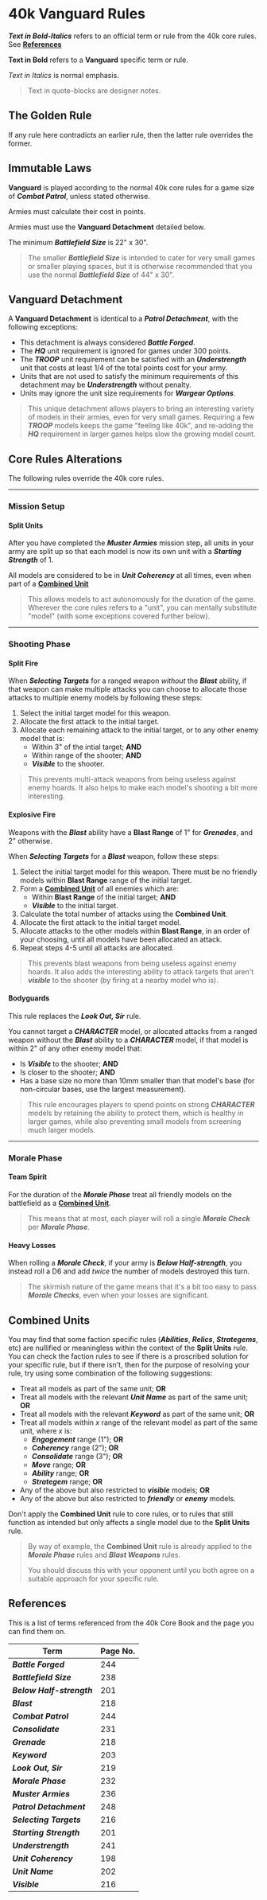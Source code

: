 # 40k Vanguard Rules

***Text in Bold-Italics*** refers to an official term or rule from the 40k core rules. See [**References**](https://github.com/JoshuaCarter/40k-Vanguard/blob/main/core-rules.md#references)

**Text in Bold** refers to a **Vanguard** specific term or rule.

*Text in Italics* is normal emphasis.

> Text in quote-blocks are designer notes.

## The Golden Rule

If any rule here contradicts an earlier rule, then the latter rule overrides the former.

## Immutable Laws

**Vanguard** is played according to the normal 40k core rules for a game size of ***Combat Patrol***, unless stated otherwise.

Armies must calculate their cost in points.

Armies must use the **Vanguard Detachment** detailed below.

The minimum ***Battlefield Size*** is 22" x 30".

> The smaller ***Battlefield Size*** is intended to cater for very small games or smaller playing spaces, but it is otherwise recommended that you use the normal ***Battlefield Size*** of 44" x 30".

## Vanguard Detachment

A **Vanguard Detachment** is identical to a ***Patrol Detachment***, with the following exceptions:

- This detachment is always considered ***Battle Forged***.
- The ***HQ*** unit requirement is ignored for games under 300 points.
- The ***TROOP*** unit requirement can be satisfied with an ***Understrength*** unit that costs at least 1/4 of the total points cost for your army.
- Units that are not used to satisfy the minimum requirements of this detachment may be ***Understrength*** without penalty.
- Units may ignore the unit size requirements for ***Wargear Options***.

> This unique detachment allows players to bring an interesting variety of models in their armies, even for very small games. Requiring a few ***TROOP*** models keeps the game "feeling like 40k", and re-adding the ***HQ*** requirement in larger games helps slow the growing model count.

## Core Rules Alterations

The following rules override the 40k core rules.

---

### Mission Setup

#### Split Units

After you have completed the ***Muster Armies*** mission step, all units in your army are split up so that each model is now its own unit with a ***Starting Strength*** of 1.

All models are considered to be in ***Unit Coherency*** at all times, even when part of a [**Combined Unit**](https://github.com/JoshuaCarter/40k-Vanguard/blob/main/core-rules.md#combined-units)

> This allows models to act autonomously for the duration of the game. Wherever the core rules refers to a "unit", you can mentally substitute "model" (with some exceptions covered further below).

---

### Shooting Phase

#### Split Fire

When ***Selecting Targets*** for a ranged weapon *without* the ***Blast*** ability, if that weapon can make multiple attacks you can choose to allocate those attacks to multiple enemy models by following these steps:

1. Select the initial target model for this weapon.
1. Allocate the first attack to the initial target.
1. Allocate each remaining attack to the initial target, or to any other enemy model that is:
    - Within 3" of the intial target; **AND**
    - Within range of the shooter; **AND**
    - ***Visible*** to the shooter.

> This prevents multi-attack weapons from being useless against enemy hoards. It also helps to make each model's shooting a bit more interesting.

#### Explosive Fire

Weapons with the ***Blast*** ability have a **Blast Range** of 1" for ***Grenades***, and 2" otherwise.

When ***Selecting Targets*** for a ***Blast*** weapon, follow these steps:

1. Select the initial target model for this weapon. There must be no friendly models within **Blast Range** range of the initial target.
1. Form a [**Combined Unit**](https://github.com/JoshuaCarter/40k-Vanguard/blob/main/core-rules.md#combined-units) of all enemies which are:
    - Within **Blast Range** of the initial target; **AND**
    - ***Visible*** to the initial target.
1. Calculate the total number of attacks using the **Combined Unit**.
1. Allocate the first attack to the initial target model.
1. Allocate attacks to the other models within **Blast Range**, in an order of your choosing, until all models have been allocated an attack.
1. Repeat steps 4-5 until all attacks are allocated.

> This prevents blast weapons from being useless against enemy hoards. It also adds the interesting ability to attack targets that aren't ***visible*** to the shooter (by firing at a nearby model who is).

#### Bodyguards

This rule replaces the ***Look Out, Sir*** rule.

You cannot target a ***CHARACTER*** model, or allocated attacks from a ranged weapon without the ***Blast*** ability to a ***CHARACTER*** model, if that model is within 2" of any other enemy model that:
- Is ***Visible*** to the shooter; **AND**
- Is closer to the shooter; **AND**
- Has a base size no more than 10mm smaller than that model's base (for non-circular bases, use the largest measurement).

> This rule encourages players to spend points on strong ***CHARACTER*** models by retaining the ability to protect them, which is healthy in larger games, while also preventing small models from screening much larger models.

---

### Morale Phase

#### Team Spirit

For the duration of the ***Morale Phase*** treat all friendly models on the battlefield as a [**Combined Unit**](https://github.com/JoshuaCarter/40k-Vanguard/blob/main/core-rules.md#combined-units).

> This means that at most, each player will roll a single ***Morale Check*** per ***Morale Phase***.

#### Heavy Losses

When rolling a ***Morale Check***, if your army is ***Below Half-strength***, you instead roll a D6 and add *twice* the number of models destroyed this turn.

> The skirmish nature of the game means that it's a bit too easy to pass ***Morale Checks***, even when your losses are significant.

## Combined Units

You may find that some faction specific rules (***Abilities***, ***Relics***, ***Strategems***, etc) are nullified or meaningless within the context of the **Split Units** rule. You can check the faction rules to see if there is a proscribed solution for your specific rule, but if there isn't, then for the purpose of resolving your rule, try using some combination of the following suggestions:

- Treat all models as part of the same unit; **OR**
- Treat all models with the relevant ***Unit Name*** as part of the same unit; **OR**
- Treat all models with the relevant ***Keyword*** as part of the same unit; **OR**
- Treat all models within *x* range of the relevant model as part of the same unit, where *x* is:
    - ***Engagement*** range (1"); **OR**
    - ***Coherency*** range (2"); **OR**
    - ***Consolidate*** range (3"); **OR**
    - ***Move*** range; **OR**
    - ***Ability*** range; **OR**
    - ***Strategem*** range; **OR**
- Any of the above but also restricted to ***visible*** models; **OR**
- Any of the above but also restricted to ***friendly*** or ***enemy*** models.

Don't apply the **Combined Unit** rule to core rules, or to rules that still function as intended but only affects a single model due to the **Split Units** rule.

> By way of example, the **Combined Unit** rule is already applied to the ***Morale Phase*** rules and ***Blast Weapons*** rules.
>
> You should discuss this with your opponent until you both agree on a suitable approach for your specific rule.

## References

This is a list of terms referenced from the 40k Core Book and the page you can find them on.

| Term | Page No. |
| --- | --- |
| ***Battle Forged*** | 244 |
| ***Battlefield Size*** | 238 |
| ***Below Half-strength*** | 201 |
| ***Blast*** | 218 |
| ***Combat Patrol*** | 244 |
| ***Consolidate*** | 231 |
| ***Grenade*** | 218 |
| ***Keyword*** | 203 |
| ***Look Out, Sir*** | 219 |
| ***Morale Phase*** | 232 |
| ***Muster Armies*** | 236 |
| ***Patrol Detachment*** | 248 |
| ***Selecting Targets*** | 216 |
| ***Starting Strength*** | 201 |
| ***Understrength*** | 241 |
| ***Unit Coherency*** | 198 |
| ***Unit Name*** | 202 |
| ***Visible*** | 216 |
